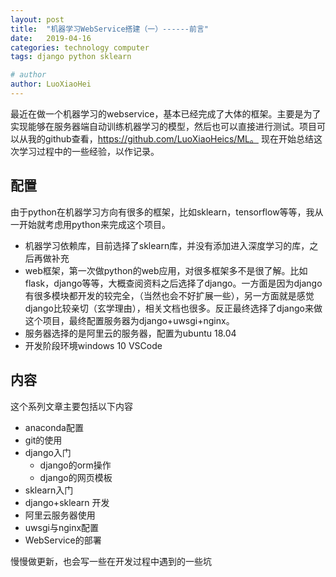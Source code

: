 ```yaml
---
layout: post
title:  "机器学习WebService搭建（一）------前言"
date:   2019-04-16
categories: technology computer
tags: django python sklearn

# author
author: LuoXiaoHei
---
```

最近在做一个机器学习的webservice，基本已经完成了大体的框架。主要是为了实现能够在服务器端自动训练机器学习的模型，然后也可以直接进行测试。项目可以从我的github查看，https://github.com/LuoXiaoHeics/ML。
现在开始总结这次学习过程中的一些经验，以作记录。<!-- more -->

## 配置
由于python在机器学习方向有很多的框架，比如sklearn，tensorflow等等，我从一开始就考虑用python来完成这个项目。
- 机器学习依赖库，目前选择了sklearn库，并没有添加进入深度学习的库，之后再做补充
- web框架，第一次做python的web应用，对很多框架多不是很了解。比如flask，django等等，大概查阅资料之后选择了django。一方面是因为django有很多模块都开发的较完全，（当然也会不好扩展一些），另一方面就是感觉django比较亲切（玄学理由），相关文档也很多。反正最终选择了django来做这个项目，最终配置服务器为django+uwsgi+nginx。
- 服务器选择的是阿里云的服务器，配置为ubuntu 18.04
- 开发阶段环境windows 10 VSCode

## 内容
这个系列文章主要包括以下内容
- anaconda配置
- git的使用
- django入门
	- django的orm操作
	- django的网页模板
- sklearn入门
- django+sklearn 开发
- 阿里云服务器使用
- uwsgi与nginx配置
- WebService的部署

慢慢做更新，也会写一些在开发过程中遇到的一些坑
